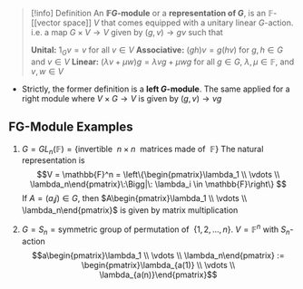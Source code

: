 >[!info] Definition
>An **$\mathbb{F}G$-module** or a **representation of $G$**, is an $\mathbb{F}$-[[vector space]] $V$ that comes equipped with a unitary linear $G$-action. i.e. a map $G \times V\to V$ given by $(g,v)\to gv$ such that 
>
>**Unital:** $1_G v = v$  for all $v \in V$
>**Associative:** $(gh)v = g(hv)$  for $g,h\in G$ and $v \in V$
>**Linear:** $(\lambda v + \mu w)g = \lambda vg + \mu wg$  for all $g \in G$, $\lambda, \mu \in \mathbb{F}$, and $v,w\in V$ 

- Strictly, the former definition is a **left $G$-module**. The same applied for a right module where $V \times G \to V$ is given by $(g,v) \to vg$ 

## FG-Module Examples

1. $G = GL_n(\mathbb{F}) = \{\text{invertible}\:\: n \times n \:\:\text{matrices made of}\:\: \mathbb{F}\}$ 
The natural representation is 
$$V = \mathbb{F}^n = \left\{\begin{pmatrix}\lambda_1 \\ \vdots \\ \lambda_n\end{pmatrix}\:\Bigg|\: \lambda_i \in \mathbb{F}\right\} 
$$
If $A = (a_ij) \in G$, then $A\begin{pmatrix}\lambda_1 \\ \vdots \\ \lambda_n\end{pmatrix}$ is given by matrix multiplication

2. $G = S_n = \text{symmetric group of permutation of}\:\:\{1,2,...,n\}$. 
$V = \mathbb{F}^n$ with $S_n$-action
$$a\begin{pmatrix}\lambda_1 \\ \vdots \\ \lambda_n\end{pmatrix} := \begin{pmatrix}\lambda_{a(1)} \\ \vdots \\ \lambda_{a(n)}\end{pmatrix}$$
